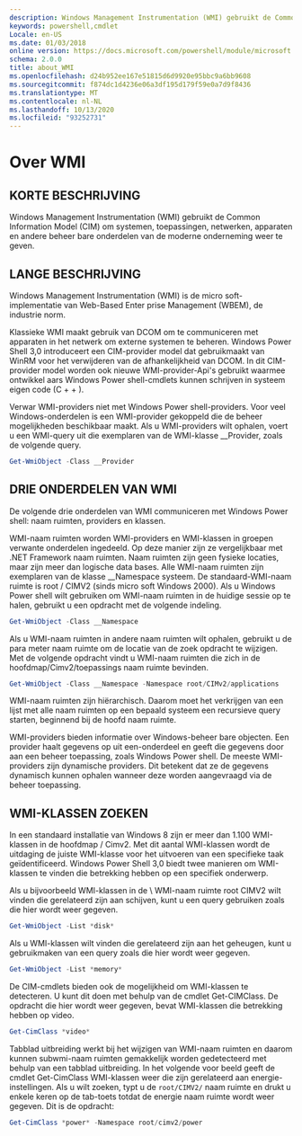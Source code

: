 ```yaml
---
description: Windows Management Instrumentation (WMI) gebruikt de Common Information Model (CIM) om systemen, toepassingen, netwerken, apparaten en andere beheer bare onderdelen van de moderne onderneming weer te geven.
keywords: powershell,cmdlet
Locale: en-US
ms.date: 01/03/2018
online version: https://docs.microsoft.com/powershell/module/microsoft.powershell.core/about/about_wmi?view=powershell-5.1&WT.mc_id=ps-gethelp
schema: 2.0.0
title: about_WMI
ms.openlocfilehash: d24b952ee167e51815d6d9920e95bbc9a6bb9608
ms.sourcegitcommit: f874dc1d4236e06a3df195d179f59e0a7d9f8436
ms.translationtype: MT
ms.contentlocale: nl-NL
ms.lasthandoff: 10/13/2020
ms.locfileid: "93252731"
---
```

# <a name="about-wmi"></a>Over WMI

## <a name="short-description"></a>KORTE BESCHRIJVING

Windows Management Instrumentation (WMI) gebruikt de Common Information Model (CIM) om systemen, toepassingen, netwerken, apparaten en andere beheer bare onderdelen van de moderne onderneming weer te geven.

## <a name="long-description"></a>LANGE BESCHRIJVING

Windows Management Instrumentation (WMI) is de micro soft-implementatie van Web-Based Enter prise Management (WBEM), de industrie norm.

Klassieke WMI maakt gebruik van DCOM om te communiceren met apparaten in het netwerk om externe systemen te beheren. Windows Power Shell 3,0 introduceert een CIM-provider model dat gebruikmaakt van WinRM voor het verwijderen van de afhankelijkheid van DCOM. In dit CIM-provider model worden ook nieuwe WMI-provider-Api's gebruikt waarmee ontwikkel aars Windows Power shell-cmdlets kunnen schrijven in systeem eigen code (C \+ \+ ).

Verwar WMI-providers niet met Windows Power shell-providers. Voor veel Windows-onderdelen is een WMI-provider gekoppeld die de beheer mogelijkheden beschikbaar maakt. Als u WMI-providers wilt ophalen, voert u een WMI-query uit die exemplaren van de WMI-klasse __Provider, zoals de volgende query.

```powershell
Get-WmiObject -Class __Provider
```

## <a name="three-components-of-wmi"></a>DRIE ONDERDELEN VAN WMI

De volgende drie onderdelen van WMI communiceren met Windows Power shell: naam ruimten, providers en klassen.

WMI-naam ruimten worden WMI-providers en WMI-klassen in groepen verwante onderdelen ingedeeld. Op deze manier zijn ze vergelijkbaar met .NET Framework naam ruimten.
Naam ruimten zijn geen fysieke locaties, maar zijn meer dan logische data bases.
Alle WMI-naam ruimten zijn exemplaren van de klasse __Namespace systeem. De standaard-WMI-naam ruimte is root \/ CIMV2 (sinds micro soft Windows 2000). Als u Windows Power shell wilt gebruiken om WMI-naam ruimten in de huidige sessie op te halen, gebruikt u een opdracht met de volgende indeling.

```powershell
Get-WmiObject -Class __Namespace
```

Als u WMI-naam ruimten in andere naam ruimten wilt ophalen, gebruikt u de para meter naam ruimte om de locatie van de zoek opdracht te wijzigen. Met de volgende opdracht vindt u WMI-naam ruimten die zich in de hoofdmap/Cimv2/toepassings naam ruimte bevinden.

```powershell
Get-WmiObject -Class __Namespace -Namespace root/CIMv2/applications
```

WMI-naam ruimten zijn hiërarchisch. Daarom moet het verkrijgen van een lijst met alle naam ruimten op een bepaald systeem een recursieve query starten, beginnend bij de hoofd naam ruimte.

WMI-providers bieden informatie over Windows-beheer bare objecten. Een provider haalt gegevens op uit een-onderdeel en geeft die gegevens door aan een beheer toepassing, zoals Windows Power shell. De meeste WMI-providers zijn dynamische providers. Dit betekent dat ze de gegevens dynamisch kunnen ophalen wanneer deze worden aangevraagd via de beheer toepassing.

## <a name="finding-wmi-classes"></a>WMI-KLASSEN ZOEKEN

In een standaard installatie van Windows 8 zijn er meer dan 1.100 WMI-klassen in de hoofdmap \/ Cimv2. Met dit aantal WMI-klassen wordt de uitdaging de juiste WMI-klasse voor het uitvoeren van een specifieke taak geïdentificeerd. Windows Power Shell 3,0 biedt twee manieren om WMI-klassen te vinden die betrekking hebben op een specifiek onderwerp.

Als u bijvoorbeeld WMI-klassen in de \\ WMI-naam ruimte root CIMV2 wilt vinden die gerelateerd zijn aan schijven, kunt u een query gebruiken zoals die hier wordt weer gegeven.

```powershell
Get-WmiObject -List *disk*
```

Als u WMI-klassen wilt vinden die gerelateerd zijn aan het geheugen, kunt u gebruikmaken van een query zoals die hier wordt weer gegeven.

```powershell
Get-WmiObject -List *memory*
```

De CIM-cmdlets bieden ook de mogelijkheid om WMI-klassen te detecteren. U kunt dit doen met behulp van de cmdlet Get-CIMClass. De opdracht die hier wordt weer gegeven, bevat WMI-klassen die betrekking hebben op video.

```powershell
Get-CimClass *video*
```

Tabblad uitbreiding werkt bij het wijzigen van WMI-naam ruimten en daarom kunnen subwmi-naam ruimten gemakkelijk worden gedetecteerd met behulp van een tabblad uitbreiding. In het volgende voor beeld geeft de cmdlet Get-CimClass WMI-klassen weer die zijn gerelateerd aan energie-instellingen.
Als u wilt zoeken, typt u de `root/CIMV2/` naam ruimte en drukt u enkele keren op de tab-toets totdat de energie naam ruimte wordt weer gegeven. Dit is de opdracht:

```powershell
Get-CimClass *power* -Namespace root/cimv2/power
```

